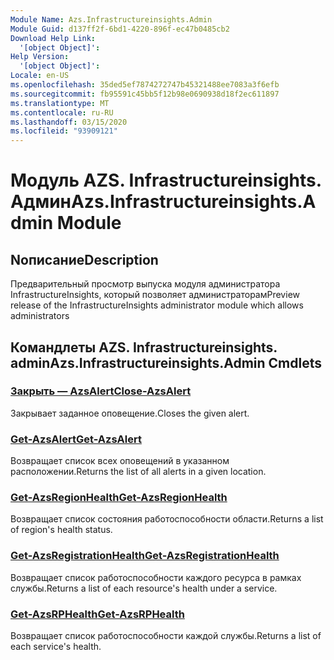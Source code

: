 ```yaml
---
Module Name: Azs.Infrastructureinsights.Admin
Module Guid: d137ff2f-6bd1-4220-896f-ec47b0485cb2
Download Help Link:
  '[object Object]': 
Help Version:
  '[object Object]': 
Locale: en-US
ms.openlocfilehash: 35ded5ef7874272747b45321488ee7083a3f6efb
ms.sourcegitcommit: fb95591c45bb5f12b98e0690938d18f2ec611897
ms.translationtype: MT
ms.contentlocale: ru-RU
ms.lasthandoff: 03/15/2020
ms.locfileid: "93909121"
---
```

# <span data-ttu-id="7ba86-101">Модуль AZS. Infrastructureinsights. Админ</span><span class="sxs-lookup"><span data-stu-id="7ba86-101">Azs.Infrastructureinsights.Admin Module</span></span>
## <span data-ttu-id="7ba86-102">Nописание</span><span class="sxs-lookup"><span data-stu-id="7ba86-102">Description</span></span>
<span data-ttu-id="7ba86-103">Предварительный просмотр выпуска модуля администратора InfrastructureInsights, который позволяет администраторам</span><span class="sxs-lookup"><span data-stu-id="7ba86-103">Preview release of the InfrastructureInsights administrator module which allows administrators</span></span>  

## <span data-ttu-id="7ba86-104">Командлеты AZS. Infrastructureinsights. admin</span><span class="sxs-lookup"><span data-stu-id="7ba86-104">Azs.Infrastructureinsights.Admin Cmdlets</span></span>
### [<span data-ttu-id="7ba86-105">Закрыть — AzsAlert</span><span class="sxs-lookup"><span data-stu-id="7ba86-105">Close-AzsAlert</span></span>](Close-AzsAlert.md)
<span data-ttu-id="7ba86-106">Закрывает заданное оповещение.</span><span class="sxs-lookup"><span data-stu-id="7ba86-106">Closes the given alert.</span></span>

### [<span data-ttu-id="7ba86-107">Get-AzsAlert</span><span class="sxs-lookup"><span data-stu-id="7ba86-107">Get-AzsAlert</span></span>](Get-AzsAlert.md)
<span data-ttu-id="7ba86-108">Возвращает список всех оповещений в указанном расположении.</span><span class="sxs-lookup"><span data-stu-id="7ba86-108">Returns the list of all alerts in a given location.</span></span>

### [<span data-ttu-id="7ba86-109">Get-AzsRegionHealth</span><span class="sxs-lookup"><span data-stu-id="7ba86-109">Get-AzsRegionHealth</span></span>](Get-AzsRegionHealth.md)
<span data-ttu-id="7ba86-110">Возвращает список состояния работоспособности области.</span><span class="sxs-lookup"><span data-stu-id="7ba86-110">Returns a list of region's health status.</span></span>

### [<span data-ttu-id="7ba86-111">Get-AzsRegistrationHealth</span><span class="sxs-lookup"><span data-stu-id="7ba86-111">Get-AzsRegistrationHealth</span></span>](Get-AzsRegistrationHealth.md)
<span data-ttu-id="7ba86-112">Возвращает список работоспособности каждого ресурса в рамках службы.</span><span class="sxs-lookup"><span data-stu-id="7ba86-112">Returns a list of each resource's health under a service.</span></span>

### [<span data-ttu-id="7ba86-113">Get-AzsRPHealth</span><span class="sxs-lookup"><span data-stu-id="7ba86-113">Get-AzsRPHealth</span></span>](Get-AzsRPHealth.md)
<span data-ttu-id="7ba86-114">Возвращает список работоспособности каждой службы.</span><span class="sxs-lookup"><span data-stu-id="7ba86-114">Returns a list of each service's health.</span></span>

